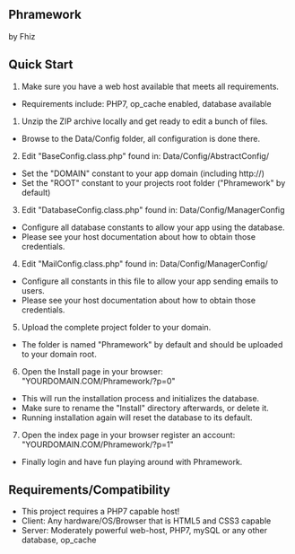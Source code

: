 Phramework
---
by Fhiz<br>

Quick Start
---

1. Make sure you have a web host available that meets all requirements.
* Requirements include: PHP7, op_cache enabled, database available

1. Unzip the ZIP archive locally and get ready to edit a bunch of files.
* Browse to the Data/Config folder, all configuration is done there.

2. Edit "BaseConfig.class.php" found in: Data/Config/AbstractConfig/
* Set the "DOMAIN" constant to your app domain (including http://)
* Set the "ROOT" constant to your projects root folder ("Phramework" by default)

3. Edit "DatabaseConfig.class.php" found in: Data/Config/ManagerConfig
* Configure all database constants to allow your app using the database.
* Please see your host documentation about how to obtain those credentials.

4. Edit "MailConfig.class.php" found in: Data/Config/ManagerConfig/
* Configure all constants in this file to allow your app sending emails to users.
* Please see your host documentation about how to obtain those credentials.

5. Upload the complete project folder to your domain.
* The folder is named "Phramework" by default and should be uploaded to your domain root.

6. Open the Install page in your browser: "YOURDOMAIN.COM/Phramework/?p=0"
* This will run the installation process and initializes the database.
* Make sure to rename the "Install" directory afterwards, or delete it.
* Running installation again will reset the database to its default.

7. Open the index page in your browser register an account: "YOURDOMAIN.COM/Phramework/?p=1"
* Finally login and have fun playing around with Phramework.

Requirements/Compatibility
---
* This project requires a PHP7 capable host!
* Client: Any hardware/OS/Browser that is HTML5 and CSS3 capable
* Server: Moderately powerful web-host, PHP7, mySQL or any other database, op_cache
